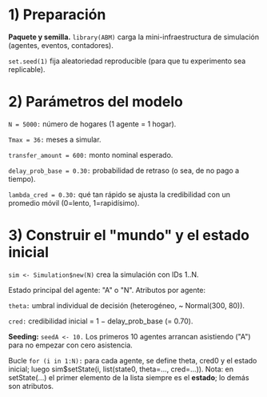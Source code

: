 # 1) Preparación
   
**Paquete y semilla.**
`library(ABM)` carga la mini-infraestructura de simulación (agentes, eventos, contadores).

`set.seed(1)` fija aleatoriedad reproducible (para que tu experimento sea replicable).

# 2) Parámetros del modelo

`N = 5000:` número de hogares (1 agente = 1 hogar).

`Tmax = 36:` meses a simular.

`transfer_amount = 600:` monto nominal esperado.

`delay_prob_base = 0.30:` probabilidad de retraso (o sea, de no pago a tiempo).

`lambda_cred = 0.30:` qué tan rápido se ajusta la credibilidad con un promedio móvil (0=lento, 1=rapidísimo).

# 3) Construir el "mundo" y el estado inicial

`sim <- Simulation$new(N)` crea la simulación con IDs 1..N.

Estado principal del agente: "A" o "N".
Atributos por agente:

`theta:` umbral individual de decisión (heterogéneo, ~ Normal(300, 80)).

`cred:` credibilidad inicial = 1 − delay_prob_base (= 0.70).

**Seeding:** `seedA <- 10.` Los primeros 10 agentes arrancan asistiendo ("A") para no empezar con cero asistencia.

Bucle `for (i in 1:N):` para cada agente, se define theta, cred0 y el estado inicial; luego sim$setState(i, list(state0, theta=..., cred=...)).
Nota: en setState(...) el primer elemento de la lista siempre es el **estado**; lo demás son atributos.
